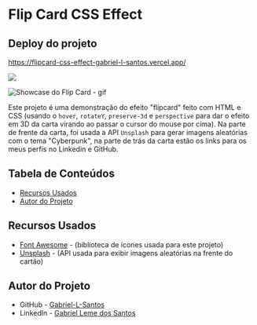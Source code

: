 # Flip Card CSS Effect

## Deploy do projeto

<https://flipcard-css-effect-gabriel-l-santos.vercel.app/>

<img src="http://img.shields.io/static/v1?label=STATUS&message=CONCLUIDO&color=GREEN&style=for-the-badge"/>
</p>

![Showcase do Flip Card - gif](./assets/img-gif-readme/weather-report-showcase.gif)

Este projeto é uma demonstração do efeito "flipcard" feito com HTML e CSS (usando o `hover`, `rotateY`, `preserve-3d` e `perspective` para dar o efeito em 3D da carta virando ao passar o cursor do mouse por cima). Na parte de frente da carta, foi usada a API `Unsplash` para gerar imagens aleatórias com o tema "Cyberpunk", na parte de trás da carta estão os links para os meus perfis no Linkedin e GitHub.

## Tabela de Conteúdos

- [Recursos Usados](#recursos-usados)
- [Autor do Projeto](#autor-do-projeto)

## Recursos Usados

- [Font Awesome](https://fontawesome.com/) - (biblioteca de ícones usada para este projeto)
- [Unsplash](https://unsplash.com/) - (API usada para exibir imagens aleatórias na frente do cartão)

## Autor do Projeto

- GitHub - [Gabriel-L-Santos](https://github.com/Gabriel-L-Santos)
- LinkedIn - [Gabriel Leme dos Santos](https://www.linkedin.com/in/gabriel-leme-dos-santos/)